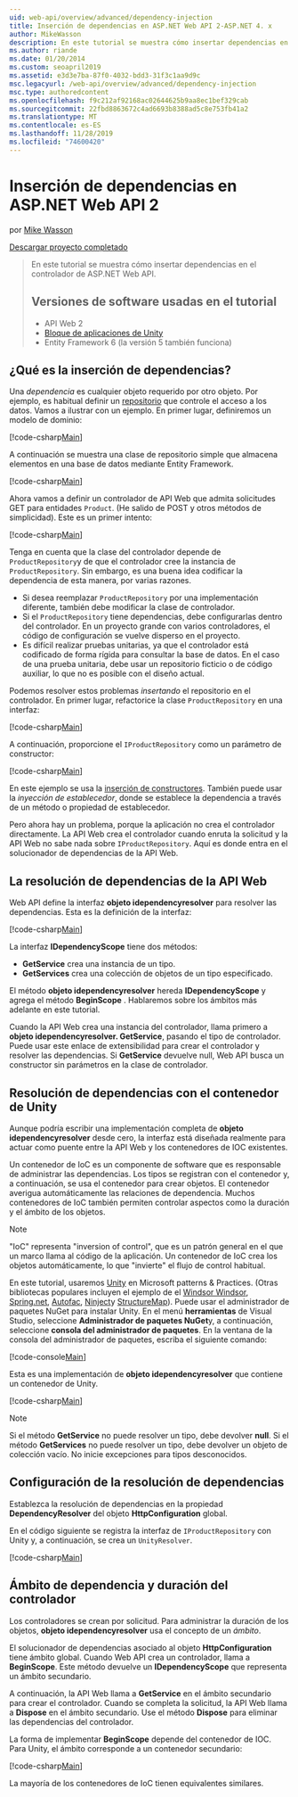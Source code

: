 ```yaml
---
uid: web-api/overview/advanced/dependency-injection
title: Inserción de dependencias en ASP.NET Web API 2-ASP.NET 4. x
author: MikeWasson
description: En este tutorial se muestra cómo insertar dependencias en el controlador de ASP.NET Web API para ASP.NET 4. x.
ms.author: riande
ms.date: 01/20/2014
ms.custom: seoapril2019
ms.assetid: e3d3e7ba-87f0-4032-bdd3-31f3c1aa9d9c
msc.legacyurl: /web-api/overview/advanced/dependency-injection
msc.type: authoredcontent
ms.openlocfilehash: f9c212af92168ac02644625b9aa8ec1bef329cab
ms.sourcegitcommit: 22fbd8863672c4ad6693b8388ad5c8e753fb41a2
ms.translationtype: MT
ms.contentlocale: es-ES
ms.lasthandoff: 11/28/2019
ms.locfileid: "74600420"
---
```

# <a name="dependency-injection-in-aspnet-web-api-2"></a>Inserción de dependencias en ASP.NET Web API 2

por [Mike Wasson](https://github.com/MikeWasson)

[Descargar proyecto completado](https://code.msdn.microsoft.com/ASP-NET-Web-API-Tutorial-468ee148)

> En este tutorial se muestra cómo insertar dependencias en el controlador de ASP.NET Web API.
> 
> ## <a name="software-versions-used-in-the-tutorial"></a>Versiones de software usadas en el tutorial
> 
> 
> - API Web 2
> - [Bloque de aplicaciones de Unity](https://www.nuget.org/packages/Unity/)
> - Entity Framework 6 (la versión 5 también funciona)

## <a name="what-is-dependency-injection"></a>¿Qué es la inserción de dependencias?

Una *dependencia* es cualquier objeto requerido por otro objeto. Por ejemplo, es habitual definir un [repositorio](http://martinfowler.com/eaaCatalog/repository.html) que controle el acceso a los datos. Vamos a ilustrar con un ejemplo. En primer lugar, definiremos un modelo de dominio:

[!code-csharp[Main](dependency-injection/samples/sample1.cs)]

A continuación se muestra una clase de repositorio simple que almacena elementos en una base de datos mediante Entity Framework.

[!code-csharp[Main](dependency-injection/samples/sample2.cs)]

Ahora vamos a definir un controlador de API Web que admita solicitudes GET para entidades `Product`. (He salido de POST y otros métodos de simplicidad). Este es un primer intento:

[!code-csharp[Main](dependency-injection/samples/sample3.cs)]

Tenga en cuenta que la clase del controlador depende de `ProductRepository`y de que el controlador cree la instancia de `ProductRepository`. Sin embargo, es una buena idea codificar la dependencia de esta manera, por varias razones.

- Si desea reemplazar `ProductRepository` por una implementación diferente, también debe modificar la clase de controlador.
- Si el `ProductRepository` tiene dependencias, debe configurarlas dentro del controlador. En un proyecto grande con varios controladores, el código de configuración se vuelve disperso en el proyecto.
- Es difícil realizar pruebas unitarias, ya que el controlador está codificado de forma rígida para consultar la base de datos. En el caso de una prueba unitaria, debe usar un repositorio ficticio o de código auxiliar, lo que no es posible con el diseño actual.

Podemos resolver estos problemas *insertando* el repositorio en el controlador. En primer lugar, refactorice la clase `ProductRepository` en una interfaz:

[!code-csharp[Main](dependency-injection/samples/sample4.cs)]

A continuación, proporcione el `IProductRepository` como un parámetro de constructor:

[!code-csharp[Main](dependency-injection/samples/sample5.cs)]

En este ejemplo se usa la [inserción de constructores](http://www.martinfowler.com/articles/injection.html#FormsOfDependencyInjection). También puede usar la *inyección de establecedor*, donde se establece la dependencia a través de un método o propiedad de establecedor.

Pero ahora hay un problema, porque la aplicación no crea el controlador directamente. La API Web crea el controlador cuando enruta la solicitud y la API Web no sabe nada sobre `IProductRepository`. Aquí es donde entra en el solucionador de dependencias de la API Web.

## <a name="the-web-api-dependency-resolver"></a>La resolución de dependencias de la API Web

Web API define la interfaz **objeto idependencyresolver** para resolver las dependencias. Esta es la definición de la interfaz:

[!code-csharp[Main](dependency-injection/samples/sample6.cs)]

La interfaz **IDependencyScope** tiene dos métodos:

- **GetService** crea una instancia de un tipo.
- **GetServices** crea una colección de objetos de un tipo especificado.

El método **objeto idependencyresolver** hereda **IDependencyScope** y agrega el método **BeginScope** . Hablaremos sobre los ámbitos más adelante en este tutorial.

Cuando la API Web crea una instancia del controlador, llama primero a **objeto idependencyresolver. GetService**, pasando el tipo de controlador. Puede usar este enlace de extensibilidad para crear el controlador y resolver las dependencias. Si **GetService** devuelve null, Web API busca un constructor sin parámetros en la clase de controlador.

## <a name="dependency-resolution-with-the-unity-container"></a>Resolución de dependencias con el contenedor de Unity

Aunque podría escribir una implementación completa de **objeto idependencyresolver** desde cero, la interfaz está diseñada realmente para actuar como puente entre la API Web y los contenedores de IOC existentes.

Un contenedor de IoC es un componente de software que es responsable de administrar las dependencias. Los tipos se registran con el contenedor y, a continuación, se usa el contenedor para crear objetos. El contenedor averigua automáticamente las relaciones de dependencia. Muchos contenedores de IoC también permiten controlar aspectos como la duración y el ámbito de los objetos.

> [!NOTE]
> "IoC" representa "inversion of control", que es un patrón general en el que un marco llama al código de la aplicación. Un contenedor de IoC crea los objetos automáticamente, lo que "invierte" el flujo de control habitual.

En este tutorial, usaremos [Unity](https://msdn.microsoft.com/library/ff647202.aspx) en Microsoft patterns &amp; Practices. (Otras bibliotecas populares incluyen el ejemplo de el [Windsor Windsor](http://www.castleproject.org/), [Spring.net](http://www.springframework.net/), [Autofac](https://code.google.com/p/autofac/), [Ninject](http://www.ninject.org/)y [StructureMap](http://structuremap.github.io/documentation/)). Puede usar el administrador de paquetes NuGet para instalar Unity. En el menú **herramientas** de Visual Studio, seleccione **Administrador de paquetes NuGet**y, a continuación, seleccione **consola del administrador de paquetes**. En la ventana de la consola del administrador de paquetes, escriba el siguiente comando:

[!code-console[Main](dependency-injection/samples/sample7.cmd)]

Esta es una implementación de **objeto idependencyresolver** que contiene un contenedor de Unity.

[!code-csharp[Main](dependency-injection/samples/sample8.cs)]

> [!NOTE]
> Si el método **GetService** no puede resolver un tipo, debe devolver **null**. Si el método **GetServices** no puede resolver un tipo, debe devolver un objeto de colección vacío. No inicie excepciones para tipos desconocidos.

## <a name="configuring-the-dependency-resolver"></a>Configuración de la resolución de dependencias

Establezca la resolución de dependencias en la propiedad **DependencyResolver** del objeto **HttpConfiguration** global.

En el código siguiente se registra la interfaz de `IProductRepository` con Unity y, a continuación, se crea un `UnityResolver`.

[!code-csharp[Main](dependency-injection/samples/sample9.cs)]

## <a name="dependency-scope-and-controller-lifetime"></a>Ámbito de dependencia y duración del controlador

Los controladores se crean por solicitud. Para administrar la duración de los objetos, **objeto idependencyresolver** usa el concepto de un *ámbito*.

El solucionador de dependencias asociado al objeto **HttpConfiguration** tiene ámbito global. Cuando Web API crea un controlador, llama a **BeginScope**. Este método devuelve un **IDependencyScope** que representa un ámbito secundario.

A continuación, la API Web llama a **GetService** en el ámbito secundario para crear el controlador. Cuando se completa la solicitud, la API Web llama a **Dispose** en el ámbito secundario. Use el método **Dispose** para eliminar las dependencias del controlador.

La forma de implementar **BeginScope** depende del contenedor de IOC. Para Unity, el ámbito corresponde a un contenedor secundario:

[!code-csharp[Main](dependency-injection/samples/sample10.cs)]

La mayoría de los contenedores de IoC tienen equivalentes similares.
